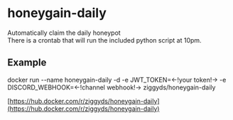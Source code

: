 # honeygain-daily
Automatically claim the daily honeypot  
There is a crontab that will run the included python script at 10pm.

## Example
docker run --name honeygain-daily -d  -e JWT_TOKEN=<-!your token!-> -e DISCORD_WEBHOOK=<-!channel webhook!-> ziggyds/honeygain-daily

[https://hub.docker.com/r/ziggyds/honeygain-daily](https://hub.docker.com/r/ziggyds/honeygain-daily)
